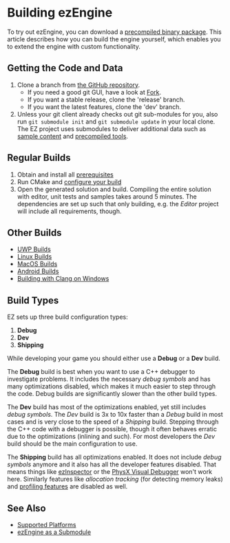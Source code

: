# Building ezEngine

To try out ezEngine, you can download a [precompiled binary package](../../getting-started/binaries.md). This article describes how you can build the engine yourself, which enables you to extend the engine with custom functionality.

## Getting the Code and Data

1. Clone a branch from [the GitHub repository](https://github.com/ezEngine/ezEngine).
    * If you need a good git GUI, have a look at [Fork](https://git-fork.com/).
    * If you want a stable release, clone the 'release' branch.
    * If you want the latest features, clone the 'dev' branch.
1. Unless your git client already checks out git sub-modules for you, also run `git submodule init` and `git submodule update` in your local clone. The EZ project uses submodules to deliver additional data such as [sample content](https://github.com/ezEngine/content) and [precompiled tools](https://github.com/ezEngine/precompiled-tools).

## Regular Builds

1. Obtain and install all [prerequisites](build-prerequisites.md)
1. Run CMake and [configure your build](cmake-config.md)
1. Open the generated solution and build. Compiling the entire solution with editor, unit tests and samples takes around 5 minutes. The dependencies are set up such that only building, e.g. the *Editor* project will include all requirements, though.

## Other Builds

* [UWP Builds](build-uwp.md)
* [Linux Builds](build-linux.md)
* [MacOS Builds](build-macos.md)
* [Android Builds](build-android.md)
* [Building with Clang on Windows](clang-on-windows.md)

## Build Types

EZ sets up three build configuration types:

1. **Debug**
2. **Dev**
3. **Shipping**

While developing your game you should either use a **Debug** or a **Dev** build.

The **Debug** build is best when you want to use a C++ debugger to investigate problems. It includes the necessary *debug symbols* and has many optimizations disabled, which makes it much easier to step through the code. Debug builds are significantly slower than the other build types.

The **Dev** build has most of the optimizations enabled, yet still includes *debug symbols*. The *Dev* build is 3x to 10x faster than a *Debug* build in most cases and is very close to the speed of a *Shipping* build. Stepping through the C++ code with a debugger is possible, though it often behaves erratic due to the optimizations (inlining and such). For most developers the *Dev* build should be the main configuration to use.

The **Shipping** build has all optimizations enabled. It does not include *debug symbols* anymore and it also has all the developer features disabled. That means things like [ezInspector](../tools/inspector.md) or the [PhysX Visual Debugger](../physics/physx-visual-debugger.md) won't work here. Similarly features like *allocation tracking* (for detecting memory leaks) and [profiling features](../performance/profiling.md) are disabled as well.

## See Also

* [Supported Platforms](supported-platforms.md)
* [ezEngine as a Submodule](submodule.md)
